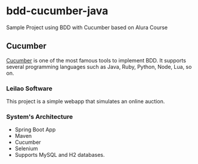 # bdd-cucumber-java
Sample Project using BDD with Cucumber based on Alura Course

## Cucumber

[Cucumber](https://cucumber.io/) is one of the most famous tools to implement BDD. It supports several programming languages such as Java, Ruby, Python, Node, Lua, so on.

### Leilao Software

This project is a simple webapp that simulates an online auction. 

### System's Architecture 

- Spring Boot App
- Maven
- Cucumber
- Selenium
- Supports MySQL and H2 databases.
